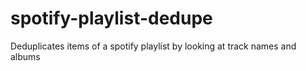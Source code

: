 # spotify-playlist-dedupe
Deduplicates items of a spotify playlist by looking at track names and albums
